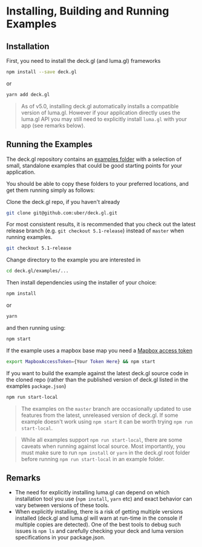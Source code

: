 # Installing, Building and Running Examples

## Installation

First, you need to install the deck.gl (and luma.gl) frameworks
```bash
npm install --save deck.gl
```
or
```bash
yarn add deck.gl
```

> As of v5.0, installing deck.gl automatically installs a compatible version of luma.gl. However if your application directly uses the luma.gl API you may still need to explicitly install `luma.gl` with your app (see remarks below).

## Running the Examples

The deck.gl repository contains an [examples folder](https://github.com/uber/deck.gl/tree/5.1-release/examples) with a selection of small, standalone examples that could be good starting points for your application.

You should be able to copy these folders to your preferred locations, and get them running simply as follows:

Clone the deck.gl repo, if you haven't already
```bash
git clone git@github.com:uber/deck.gl.git
```

For most consistent results, it is recommended that you check out the latest release branch (e.g. `git checkout 5.1-release`) instead of `master` when running examples.
```bash
git checkout 5.1-release
```

Change directory to the example you are interested in
```bash
cd deck.gl/examples/...
```

Then install dependencies using the installer of your choice:
```bash
npm install
```
or
```bash
yarn
```

and then running using:
```bash
npm start
```

If the example uses a mapbox base map you need a [Mapbox access token](/docs/get-started/using-with-mapbox-gl.md)
```bash
export MapboxAccessToken={Your Token Here} && npm start
```

If you want to build the example against the latest deck.gl source code in the cloned repo (rather than the published version of deck.gl listed in the examples `package.json`)
```bash
npm run start-local
```

> The examples on the `master` branch are occasionally updated to use features from the latest, unreleased version of deck.gl. If some example doesn't work using `npm start` it can be worth trying `npm run start-local`.

> While all examples support `npm run start-local`, there are some caveats when running against local source. Most importantly, you must make sure to run `npm install` or `yarn` in the deck.gl root folder before running `npm run start-local` in an example folder.


## Remarks

* The need for explicitly installing luma.gl can depend on which installation tool you use (`npm install`, `yarn` etc) and exact behavior can vary between versions of these tools.
* When explicitly installing, there is a risk of getting multiple versions installed (deck.gl and luma.gl will warn at run-time in the console if multiple copies are detected). One of the best tools to debug such issues is `npm ls` and carefully checking your deck and luma version specifications in your package.json.

